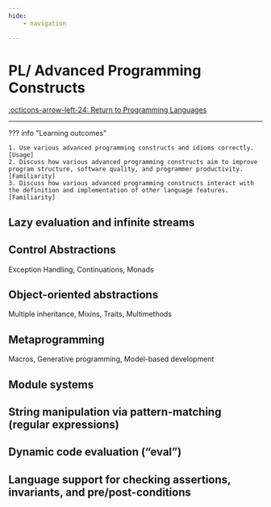 ```yaml
---
hide:
    - navigation

---
```

# PL/ Advanced Programming Constructs

[:octicons-arrow-left-24: Return to Programming Languages](/Knowledge-Notebook/Programming-Languages/)

---

??? info "Learning outcomes"

    1. Use various advanced programming constructs and idioms correctly. [Usage]
    2. Discuss how various advanced programming constructs aim to improve program structure, software quality, and programmer productivity. [Familiarity]
    3. Discuss how various advanced programming constructs interact with the definition and implementation of other language features. [Familiarity]

## Lazy evaluation and infinite streams

## Control Abstractions

Exception Handling, Continuations, Monads

## Object-oriented abstractions

Multiple inheritance, Mixins, Traits, Multimethods

## Metaprogramming

Macros, Generative programming, Model-based development

## Module systems

## String manipulation via pattern-matching (regular expressions)

## Dynamic code evaluation (“eval”)

## Language support for checking assertions, invariants, and pre/post-conditions